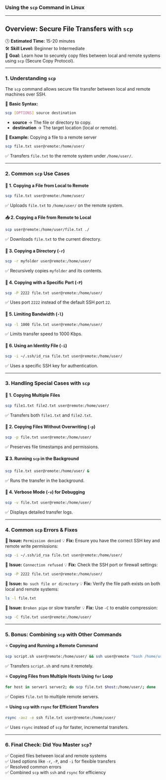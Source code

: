 ### **Using the `scp` Command in Linux**

---

## **Overview: Secure File Transfers with `scp`**  
🕒 **Estimated Time:** 15-20 minutes  
🛠 **Skill Level:** Beginner to Intermediate  
🎯 **Goal:** Learn how to securely copy files between local and remote systems using `scp` (Secure Copy Protocol).

---

### **1. Understanding `scp`**  
The `scp` command allows secure file transfer between local and remote machines over SSH.

👀 **Basic Syntax:**  
```bash
scp [OPTIONS] source destination
```
- **source** → The file or directory to copy.
- **destination** → The target location (local or remote).

📌 **Example:** Copying a file to a remote server
```bash
scp file.txt user@remote:/home/user/
```
✅ Transfers `file.txt` to the remote system under `/home/user/`.

---

### **2. Common `scp` Use Cases**  

#### 🔄 **1. Copying a File from Local to Remote**
```bash
scp file.txt user@remote:/home/user/
```
✅ Uploads `file.txt` to `/home/user/` on the remote system.

#### 📥 **2. Copying a File from Remote to Local**
```bash
scp user@remote:/home/user/file.txt ./
```
✅ Downloads `file.txt` to the current directory.

#### 📂 **3. Copying a Directory (`-r`)**
```bash
scp -r myfolder user@remote:/home/user/
```
✅ Recursively copies `myfolder` and its contents.

#### 🚀 **4. Copying with a Specific Port (`-P`)**
```bash
scp -P 2222 file.txt user@remote:/home/user/
```
✅ Uses port `2222` instead of the default SSH port `22`.

#### 📡 **5. Limiting Bandwidth (`-l`)**
```bash
scp -l 1000 file.txt user@remote:/home/user/
```
✅ Limits transfer speed to 1000 Kbps.

#### 🔐 **6. Using an Identity File (`-i`)**
```bash
scp -i ~/.ssh/id_rsa file.txt user@remote:/home/user/
```
✅ Uses a specific SSH key for authentication.

---

### **3. Handling Special Cases with `scp`**

#### 🚀 **1. Copying Multiple Files**
```bash
scp file1.txt file2.txt user@remote:/home/user/
```
✅ Transfers both `file1.txt` and `file2.txt`.

#### 🔗 **2. Copying Files Without Overwriting (`-p`)**
```bash
scp -p file.txt user@remote:/home/user/
```
✅ Preserves file timestamps and permissions.

#### ⏳ **3. Running `scp` in the Background**
```bash
scp file.txt user@remote:/home/user/ &
```
✅ Runs the transfer in the background.

#### 📏 **4. Verbose Mode (`-v`) for Debugging**
```bash
scp -v file.txt user@remote:/home/user/
```
✅ Displays detailed transfer logs.

---

### **4. Common `scp` Errors & Fixes**

🚨 **Issue:** `Permission denied`
💡 **Fix:** Ensure you have the correct SSH key and remote write permissions:
```bash
scp -i ~/.ssh/id_rsa file.txt user@remote:/home/user/
```

🚨 **Issue:** `Connection refused`
💡 **Fix:** Check the SSH port or firewall settings:
```bash
scp -P 2222 file.txt user@remote:/home/user/
```

🚨 **Issue:** `No such file or directory`
💡 **Fix:** Verify the file path exists on both local and remote systems:
```bash
ls -l file.txt
```

🚨 **Issue:** `Broken pipe` or slow transfer
💡 **Fix:** Use `-C` to enable compression:
```bash
scp -C file.txt user@remote:/home/user/
```

---

### **5. Bonus: Combining `scp` with Other Commands**

⭐ **Copying and Running a Remote Command**
```bash
scp script.sh user@remote:/home/user/ && ssh user@remote "bash /home/user/script.sh"
```
✅ Transfers `script.sh` and runs it remotely.

⭐ **Copying Files from Multiple Hosts Using `for` Loop**
```bash
for host in server1 server2; do scp file.txt $host:/home/user/; done
```
✅ Copies `file.txt` to multiple remote servers.

⭐ **Using `scp` with `rsync` for Efficient Transfers**
```bash
rsync -avz -e ssh file.txt user@remote:/home/user/
```
✅ Uses `rsync` instead of `scp` for faster, incremental transfers.

---

### **6. Final Check: Did You Master `scp`?**  
✅ Copied files between local and remote systems  
✅ Used options like `-r`, `-P`, and `-i` for flexible transfers  
✅ Resolved common errors  
✅ Combined `scp` with `ssh` and `rsync` for efficiency  

